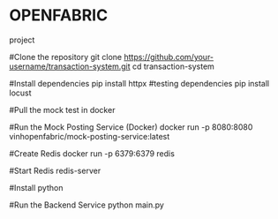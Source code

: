 # OPENFABRIC
project

#Clone the repository
git clone https://github.com/your-username/transaction-system.git
cd transaction-system

#Install dependencies
pip install httpx
#testing dependencies
pip install locust

#Pull the mock test in docker

#Run the Mock Posting Service (Docker)
docker run -p 8080:8080 vinhopenfabric/mock-posting-service:latest


#Create Redis
docker run -p 6379:6379 redis

#Start Redis
redis-server

#Install python 

#Run the Backend Service
python main.py


